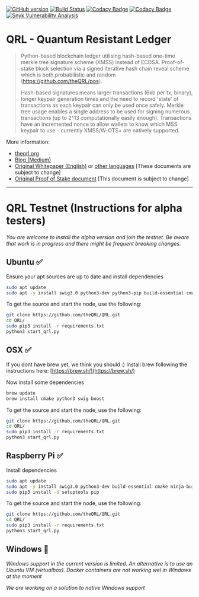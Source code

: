 [![GitHub version](https://badge.fury.io/gh/theqrl%2Fqrl.svg)](https://badge.fury.io/gh/theqrl%2Fqrl)
[![Build Status](https://travis-ci.org/theQRL/QRL.svg?branch=master)](https://travis-ci.org/theQRL/QRL)
[![Codacy Badge](https://api.codacy.com/project/badge/Grade/37ffe8d11be94eb5aeb5d29379dd3543)](https://www.codacy.com/app/jleni/QRL?utm_source=github.com&utm_medium=referral&utm_content=theQRL/QRL&utm_campaign=badger)
[![Codacy Badge](https://api.codacy.com/project/badge/Coverage/37ffe8d11be94eb5aeb5d29379dd3543)](https://www.codacy.com/app/jleni/QRL?utm_source=github.com&amp;utm_medium=referral&amp;utm_content=theQRL/QRL&amp;utm_campaign=Badge_Coverage)
[![Snyk Vulnerability Analysis](https://snyk.io/test/github/theQRL/QRL/badge.svg)](https://snyk.io/test/github/theQRL/QRL)

# QRL - Quantum Resistant Ledger 

> Python-based blockchain ledger utilising hash-based one-time merkle tree signature scheme (XMSS) instead of ECDSA. Proof-of-stake block selection via a signed iterative hash chain reveal scheme which is both probabilistic and random (https://github.com/theQRL/pos).
>
> Hash-based signatures means larger transactions (6kb per tx, binary), longer keypair generation times and the need to record 'state' of transactions as each keypair can only be used once safely. Merkle tree usage enables a single address to be used for signing numerous transactions (up to 2^13 computationally easily enough). Transactions have an incremented nonce to allow wallets to know which MSS keypair to use - currently XMSS/W-OTS+ are natively supported.

More information:
 - [theqrl.org](https://theqrl.org)
 - [Blog (Medium)](https://medium.com/the-quantum-resistant-ledger)
 - [Original Whitepaper (English)](https://github.com/theQRL/Whitepaper/blob/master/QRL_whitepaper.pdf) or [other languages](https://github.com/theQRL/Whitepaper/blob/master) [These documents are subject to change]
 - [Original Proof of Stake document](https://github.com/theQRL/pos) [This document is subject to change]
 

----------------------


# QRL Testnet (Instructions for alpha testers)

*You are welcome to install the alpha version and join the testnet. Be aware that work is in progress and there might be frequent breaking changes.*

## Ubuntu :white_check_mark:

Ensure your apt sources are up to date and install dependencies

```bash
sudo apt update
sudo apt -y install swig3.0 python3-dev python3-pip build-essential cmake pkg-config libboost-random-dev libssl-dev libffi-dev
```

To get the source and start the node, use the following:

```bash
git clone https://github.com/theQRL/QRL.git
cd QRL/
sudo pip3 install -r requirements.txt
python3 start_qrl.py
```

## OSX :white_check_mark:
If you dont have brew yet, we think you should :) Install brew following the instructions here: [https://brew.sh/](https://brew.sh/)

Now install some dependencies

```bash
brew update
brew install cmake python3 swig boost
```

To get the source and start the node, use the following:

```bash
git clone https://github.com/theQRL/QRL.git
cd QRL/
sudo pip3 install -r requirements.txt
python3 start_qrl.py
```

## Raspberry Pi :white_check_mark:

Install dependencies
```bash
sudo apt update
sudo apt -y install swig3.0 python3-dev build-essential cmake ninja-build libboost-random-dev libssl-dev libffi-dev
sudo pip3 install -U setuptools pip
```

To get the source and start the node, use the following:

```bash
git clone https://github.com/theQRL/QRL.git
cd QRL/
sudo pip3 install -r requirements.txt
python3 start_qrl.py
```

## Windows :seedling:

*Windows support in the current version is limited. An alternative is to use an Ubuntu VM (virtualbox). Docker containers are not working wel in Windows at the moment*

*We are working on a solution to native Windows support*
